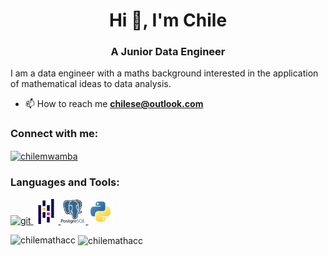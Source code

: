 <h1 align="center">Hi 👋, I'm Chile</h1>
<h3 align="center">A Junior Data Engineer</h3>

I am a data engineer with a maths background interested in the application of mathematical ideas to data analysis.

- 📫 How to reach me **chilese@outlook.com**

<h3 align="left">Connect with me:</h3>
<p align="left">
<a href="https://linkedin.com/in/chilemwamba" target="blank"><img align="center" src="https://raw.githubusercontent.com/rahuldkjain/github-profile-readme-generator/master/src/images/icons/Social/linked-in-alt.svg" alt="chilemwamba" height="30" width="40" /></a>
</p>

<h3 align="left">Languages and Tools:</h3>
<p align="left"> <a href="https://git-scm.com/" target="_blank" rel="noreferrer"> <img src="https://www.vectorlogo.zone/logos/git-scm/git-scm-icon.svg" alt="git" width="40" height="40"/> </a> <a href="https://pandas.pydata.org/" target="_blank" rel="noreferrer"> <img src="https://raw.githubusercontent.com/devicons/devicon/2ae2a900d2f041da66e950e4d48052658d850630/icons/pandas/pandas-original.svg" alt="pandas" width="40" height="40"/> </a> <a href="https://www.postgresql.org" target="_blank" rel="noreferrer"> <img src="https://raw.githubusercontent.com/devicons/devicon/master/icons/postgresql/postgresql-original-wordmark.svg" alt="postgresql" width="40" height="40"/> </a> <a href="https://www.python.org" target="_blank" rel="noreferrer"> <img src="https://raw.githubusercontent.com/devicons/devicon/master/icons/python/python-original.svg" alt="python" width="40" height="40"/> </a> </p>

<p><img align="left" src="https://github-readme-stats.vercel.app/api/top-langs?username=chilemathacc&show_icons=true&locale=en&layout=compact" alt="chilemathacc" /></p>

<p>&nbsp;<img align="center" src="https://github-readme-stats.vercel.app/api?username=chilemathacc&show_icons=true&locale=en" alt="chilemathacc" /></p>
